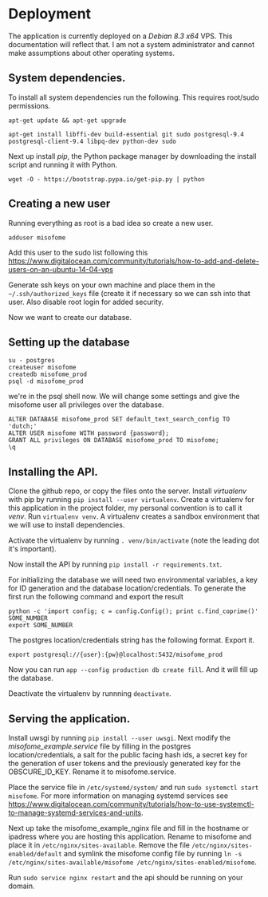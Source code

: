 # Deployment

The application is currently deployed on a *Debian 8.3 x64* VPS. This documentation will reflect that. I am not a system administrator and cannot make assumptions about other operating systems.

## System dependencies.

To install all system dependencies run the following. This requires root/sudo permissions.

```
apt-get update && apt-get upgrade

apt-get install libffi-dev build-essential git sudo postgresql-9.4 postgresql-client-9.4 libpq-dev python-dev sudo
```

Next up install *pip*, the Python package manager by downloading the install script and running it with Python.

```
wget -O - https://bootstrap.pypa.io/get-pip.py | python
```

## Creating a new user

Running everything as root is a bad idea so create a new user.

```
adduser misofome
```

Add this user to the sudo list following this https://www.digitalocean.com/community/tutorials/how-to-add-and-delete-users-on-an-ubuntu-14-04-vps

Generate ssh keys on your own machine and place them in the `~/.ssh/authorized_keys` file (create it if necessary so we can ssh into that user. Also disable root login for added security.

Now we want to create our database.

## Setting up the database

```
su - postgres
createuser misofome
createdb misofome_prod
psql -d misofome_prod
```

we're in the psql shell now. We will change some settings and give the misofome user all privileges over the database.

```
ALTER DATABASE misofome_prod SET default_text_search_config TO 'dutch;'
ALTER USER misofome WITH password {password};
GRANT ALL privileges ON DATABASE misofome_prod TO misofome;
\q
```

## Installing the API.

Clone the github repo, or copy the files onto the server. Install *virtualenv* with pip by running `pip install --user virtualenv`. Create a virtualenv for this application in the project folder, my personal convention is to call it *venv*. Run `virtualenv venv`. A virtualenv creates a sandbox environment that we will use to install dependencies.

Activate the virtualenv by running `. venv/bin/activate` (note the leading dot it's important).

Now install the API by running `pip install -r requirements.txt`.

For initializing the database we will need two environmental variables, a key for ID generation and the database location/credentials. To generate the first run the following command and export the result

```
python -c 'import config; c = config.Config(); print c.find_coprime()'
SOME_NUMBER
export SOME_NUMBER
```

The postgres location/credentials string has the following format. Export it.

```
export postgresql://{user}:{pw}@localhost:5432/misofome_prod
```

Now you can run `app --config production db create fill`. And it will fill up the database.

Deactivate the virtualenv by runnning `deactivate`.

## Serving the application.

Install uwsgi by running `pip install --user uwsgi`. Next modify the *misofome_example.service* file by filling in the postgres location/credentials, a salt for the public facing hash ids, a secret key for the generation of user tokens and the previously generated key for the OBSCURE_ID_KEY. Rename it to misofome.service.

Place the service file in `/etc/systemd/system/` and run `sudo systemctl start misofome`. For more information on managing systemd services see https://www.digitalocean.com/community/tutorials/how-to-use-systemctl-to-manage-systemd-services-and-units.

Next up take the misofome_example_nginx file and fill in the hostname or ipadress where you are hosting this application. Rename to misofome and place it in `/etc/nginx/sites-available`. Remove the file `/etc/nginx/sites-enabled/default` and symlink the misofome config file by running `ln -s /etc/nginx/sites-available/misofome /etc/nginx/sites-enabled/misofome`.

Run `sudo service nginx restart` and the api should be running on your domain.
